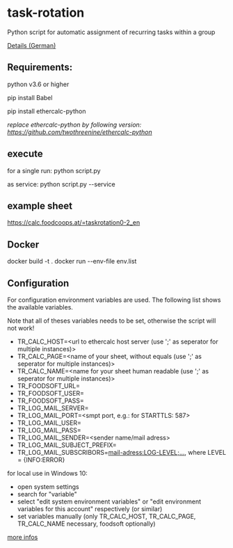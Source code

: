# task-rotation

Python script for automatic assignment of recurring tasks within a group

[Details (German)](https://github.com/twothreenine/task-rotation/blob/master/manuals/manual_de.md)

## Requirements:

 python v3.6 or higher
 
 pip install Babel
 
 pip install ethercalc-python

*replace ethercalc-python by following version: https://github.com/twothreenine/ethercalc-python*

## execute

for a single run: 
 python script.py

as service:
 python script.py --service

## example sheet

https://calc.foodcoops.at/=taskrotation0-2_en

## Docker

  docker build -t <image-name> .
  docker run --env-file env.list <image-name>

## Configuration
For configuration environment variables are used. The following list shows the available variables.

Note that all of theses variables needs to be set, otherwise the script will not work!
* TR_CALC_HOST=<url to ethercalc host server (use ';' as seperator for multiple instances)>
* TR_CALC_PAGE=<name of your sheet, without equals (use ';' as seperator for multiple instances)>
* TR_CALC_NAME=<name for your sheet human readable (use ';' as seperator for multiple instances)>
* TR_FOODSOFT_URL=<url to your foodsoft instance>
* TR_FOODSOFT_USER=<foodsoft-user>
* TR_FOODSOFT_PASS=<foodsoft-password>
* TR_LOG_MAIL_SERVER=<server name of smtp server>
* TR_LOG_MAIL_PORT=<smpt port, e.g.: for STARTTLS: 587>  
* TR_LOG_MAIL_USER=<login user> 
* TR_LOG_MAIL_PASS=<login password>
* TR_LOG_MAIL_SENDER=<sender name/mail adress>
* TR_LOG_MAIL_SUBJECT_PREFIX=<prefix of each log mail>
* TR_LOG_MAIL_SUBSCRIBORS=<mail-adress:LOG-LEVEL;...>, where LEVEL = {INFO:ERROR}



for local use in Windows 10:
* open system settings
* search for "variable"
* select "edit system environment variables" or "edit environment variables for this account" respectively (or similar)
* set variables manually (only TR_CALC_HOST, TR_CALC_PAGE, TR_CALC_NAME necessary, foodsoft optionally)

[more infos](https://superuser.com/questions/949560/how-do-i-set-system-environment-variables-in-windows-10)
